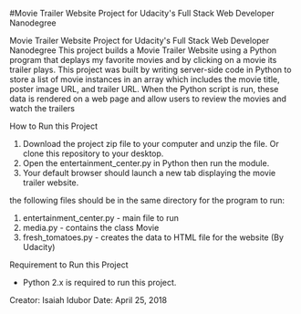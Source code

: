 #Movie Trailer Website Project for Udacity's Full Stack Web Developer Nanodegree

Movie Trailer Website Project for Udacity's Full Stack Web Developer Nanodegree
This project builds a Movie Trailer Website using a Python program that deplays my favorite movies and by clicking on a movie its trailer plays. This project was built by writing server-side code in Python to store a list of movie instances in an array which includes the movie title, poster image URL, and trailer URL. When the Python script is run, these data is rendered on a web page and allow users to review the movies and watch the trailers

How to Run this Project
1.  Download the project zip file to your computer and unzip the file. Or clone this repository to your desktop.
2.  Open the entertainment_center.py in Python then run the module.
3.  Your default browser should launch a new tab displaying the movie trailer website.
    
the following files should be in the same directory for the program to run:
1.	entertainment_center.py - main file to run
2.	media.py - contains the class Movie 
3.	fresh_tomatoes.py - creates the data to HTML file for the website (By Udacity)

Requirement to Run this Project
*   Python 2.x is required to run this project. 

Creator: Isaiah Idubor
Date: April 25, 2018
